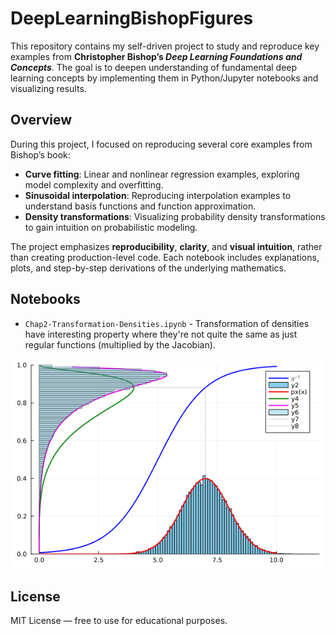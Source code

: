 # DeepLearningBishopFigures

This repository contains my self-driven project to study and reproduce key examples from **Christopher Bishop’s *Deep Learning Foundations and Concepts***. The goal is to deepen understanding of fundamental deep learning concepts by implementing them in Python/Jupyter notebooks and visualizing results.

## Overview

During this project, I focused on reproducing several core examples from Bishop’s book:

* **Curve fitting**: Linear and nonlinear regression examples, exploring model complexity and overfitting.
* **Sinusoidal interpolation**: Reproducing interpolation examples to understand basis functions and function approximation.
* **Density transformations**: Visualizing probability density transformations to gain intuition on probabilistic modeling.

The project emphasizes **reproducibility**, **clarity**, and **visual intuition**, rather than creating production-level code. Each notebook includes explanations, plots, and step-by-step derivations of the underlying mathematics.

## Notebooks

- `Chap2-Transformation-Densities.ipynb` - Transformation of densities have interesting property where they're not quite the same as just regular functions (multiplied by the Jacobian).

![image](./chap2-transform-density.png)

## License

MIT License — free to use for educational purposes.
